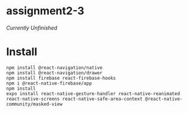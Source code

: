 # assignment2-3


###### Currently Unfinished

# Install 

~~~
npm install @react-navigation/native
npm install @react-navigation/drawer
npm install firebase react-firebase-hooks
npm i @react-native-firebase/app
npm install
expo install react-native-gesture-handler react-native-reanimated react-native-screens react-native-safe-area-context @react-native-community/masked-view
~~~
